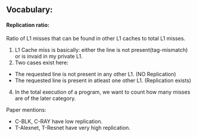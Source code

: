 ## Vocabulary: 

#### Replication ratio: 
Ratio of L1 misses that can be found in other L1 caches to total L1 misses.
1. L1 Cache miss is basically: either the line is not present(tag-mismatch) or is invaid in my private L1.
2. Two cases exist here: 
* The requested line is not present in any other L1. (NO Replication)
* The requested line is present in atleast one other L1. (Replication exists)
4. In the total execution of a program, we want to count how many misses are of the later category.

Paper mentions: 
* C-BLK, C-RAY have low replication. 
* T-Alexnet, T-Resnet have very high replication.
